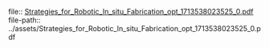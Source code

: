 file:: [Strategies_for_Robotic_In_situ_Fabrication_opt_1713538023525_0.pdf](../assets/Strategies_for_Robotic_In_situ_Fabrication_opt_1713538023525_0.pdf)
file-path:: ../assets/Strategies_for_Robotic_In_situ_Fabrication_opt_1713538023525_0.pdf
